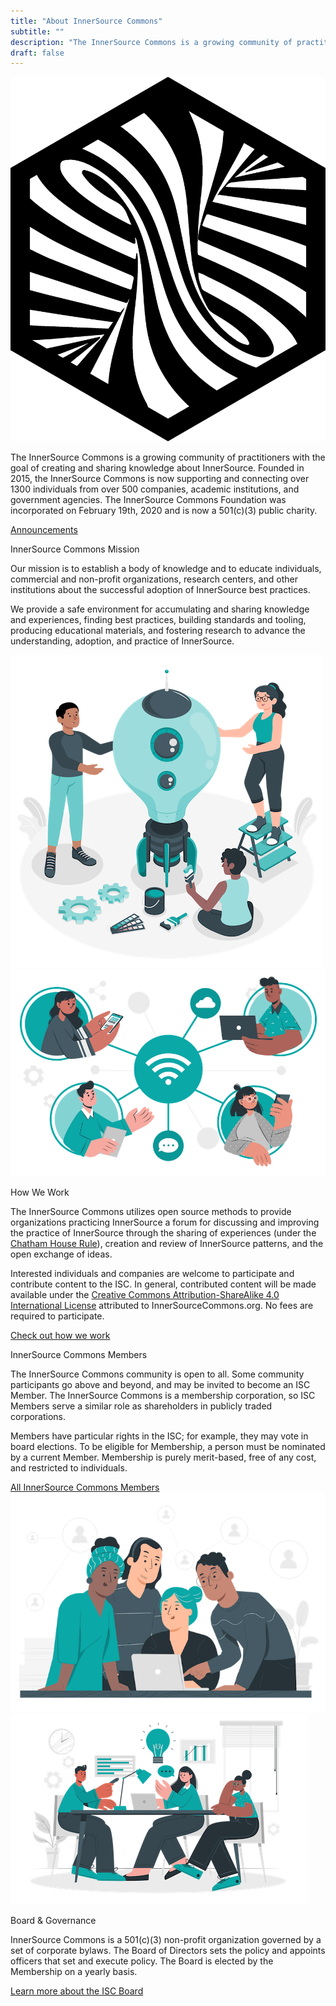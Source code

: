 ```yaml
---
title: "About InnerSource Commons"
subtitle: ""
description: "The InnerSource Commons is a growing community of practitioners with the goal of creating and sharing knowledge about InnerSource."
draft: false
---
```


<section class="section">
  <div class="container">
    <div class="row align-items-center">
      <div class="col-md-4 mb-4 mb-md-0">
        <img src="/images/logo-big.png" class="img-fluid logo-home pr-4">
      </div>
      <div class="col-md-7">
        <p>The InnerSource Commons is a growing community of practitioners with the goal of creating and sharing knowledge about InnerSource. Founded in 2015, the InnerSource Commons is now supporting and connecting over 1300 individuals from over 500 companies, academic institutions, and government agencies. The InnerSource Commons Foundation was incorporated on February 19th, 2020 and is now a 501(c)(3) public charity.
        </p>
        <a href="/about/announcements" class="btn-link">Announcements <i class="ti-arrow-right"></i></a>
      </div>
    </div>
  </div>
</section>


<section class="section bg-light">
  <div class="container">
    <div class="row text-right align-items-center">
      <div class="col-md-6">
        <p class="section-title h2">InnerSource Commons Mission</p>
        <p>Our mission is to establish a body of knowledge and to educate individuals, commercial and non-profit organizations, research centers, and other institutions about the successful adoption of InnerSource best practices. </p>
        <p>We provide a safe environment for accumulating and sharing knowledge and experiences, finding best practices, building standards and tooling, producing educational materials, and fostering research to advance the understanding, adoption, and practice of InnerSource.
        </p>
      </div>
      <div class="col-md-6 mt-4 mb-4 mb-md-0 float-right">
        <img src="/images/about/illustrations/creative.png" class="img-fluid pl-4 pr-4">
      </div>
    </div>
  </div>
</section>


<section class="section">
  <div class="container">
    <div class="row align-items-center">
      <div class="col-md-5 mb-4 mb-md-0">
       <img src="/images/community/connection.png" class="img-fluid pl-4 pr-4">
      </div>
      <div class="col-md-6">
          <p class="section-title h2">How We Work</p>
          <p>The InnerSource Commons utilizes open source methods to provide organizations practicing InnerSource a forum for discussing and improving the practice of InnerSource through the sharing of experiences (under the <a href="https://www.chathamhouse.org/about-us/chatham-house-rule">Chatham House Rule</a>), creation and review of InnerSource patterns, and the open exchange of ideas.</p>
        <p>Interested individuals and companies are welcome to participate and contribute content to the ISC. In general, contributed content will be made available under the <a href="https://creativecommons.org/licenses/by-sa/4.0/">Creative Commons Attribution-ShareAlike 4.0 International License</a> attributed to InnerSourceCommons.org. No fees are required to participate.</p>        
        <a href="/community/" class="btn-link">Check out how we work <i class="ti-arrow-right"></i></a>
        </div>
    </div>
  </div>
</section>


<section class="section bg-light">
  <div class="container">
    <div class="row text-right align-items-center">
      <div class="col-md-6">
        <p class="section-title h2">InnerSource Commons Members</p>
        <p>The InnerSource Commons community is open to all. Some community participants go above and beyond, and may be invited to become an ISC Member. The InnerSource Commons is a membership corporation, so ISC Members serve a similar role as shareholders in publicly traded corporations. </p>
        <p>Members have particular rights in the ISC; for example, they may vote in board elections. To be eligible for Membership, a person must be nominated by a current Member. Membership is purely merit-based, free of any cost, and restricted to individuals.
        </p>
        <a href="/about/members" class="btn-link">All InnerSource Commons Members <i class="ti-arrow-right"></i></a>
      </div>
      <div class="col-md-6 mt-4 mb-4 mb-md-0 float-right">
        <img src="/images/about/illustrations/notebook.png" class="img-fluid pl-4 pr-4">
      </div>
    </div>
  </div>
</section>


<section class="section">
  <div class="container">
    <div class="row align-items-center">
      <div class="col-md-5 mb-4 mb-md-0">
         <img src="/images/about/illustrations/team.png" class="img-fluid pl-4 pr-4">
      </div>
      <div class="col-md-6">
          <p class="section-title h2">Board & Governance</p>
          <p>InnerSource Commons is a 501(c)(3) non-profit organization governed by a set of corporate bylaws. The Board of Directors sets the policy and appoints officers that set and execute policy. The Board is elected by the Membership on a yearly basis.</p>
          <a href="/about/board/" class="btn-link">Learn more about the ISC Board <i class="ti-arrow-right"></i></a>
        </div>
    </div>
  </div>
</section>
